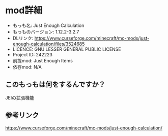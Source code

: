 # mod詳細

- もっも名: Just Enough Calculation
- もっものバージョン: 1.12.2-3.2.7
- DLリンク: https://www.curseforge.com/minecraft/mc-mods/just-enough-calculation/files/3524685
- LICENCE: GNU LESSER GENERAL PUBLIC LICENSE
- Project ID: 242223
- 前提mod: Just Enough Items 
- 依存mod: N/A

## このもっもは何をするんですか？
JEIの拡張機能

## 参考リンク
https://www.curseforge.com/minecraft/mc-mods/just-enough-calculation/
